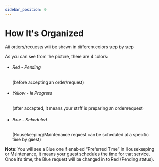 ```yaml
---
sidebar_position: 0
---
```


# How It's Organized

All orders/requests will be shown in different colors step by step

As you can see from the picture, there are 4 colors:

- <h6 style={{backgroundColor:"red", width:120}}>Red - Pending</h6> (before accepting an order/request)

- <h6 style={{backgroundColor:"yellow", width:150}}>Yellow - In Progress </h6> (after accepted, it means your staff is preparing an order/request)
- <h6 style={{backgroundColor:"#A4C2F4", width:150}}>Blue - Scheduled</h6> (Housekeeping/Maintenance request can be scheduled at a specific time by guest)

**Note:** You will see a Blue one if enabled “Preferred Time” in Housekeeping or Maintenance, it means your guest schedules the time for that service. Once it’s time, the Blue request will be changed in to Red (Pending status).
